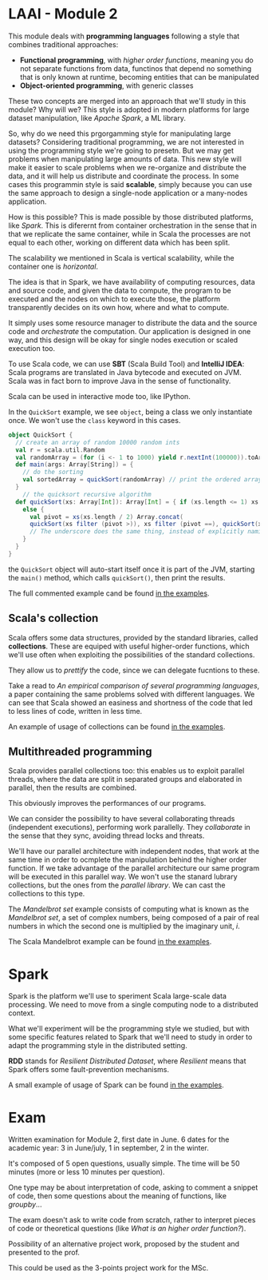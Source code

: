 # LAAI - Module 2

This module deals with **programming languages** following a style that combines traditional approaches: 

- **Functional programming**, with *higher order functions*, meaning you do not separate functions from data, functinos that depend no something that is only known at runtime, becoming entities that can be manipulated
- **Object-oriented programming**, with generic classes

These two concepts are merged into an approach that we'll study in this module? Why will we? This style is adopted in modern platforms for large dataset manipulation, like *Apache Spark*, a ML library.

So, why do we need this prgorgamming style for manipulating large datasets? Considering traditional programming, we are not interested in using the programming style we're going to presetn. But we may get problems when manipulating large amounts of data. This new style will make it easier to scale problems when we re-organize and distribute the data, and it will help us distribute and coordinate the process. In some cases this programmin style is said **scalable**, simply because you can use the same approach to design a single-node application or a many-nodes application.

How is this possible? This is made possible by those distributed platforms, like *Spark*. This is diferernt from container orchestration in the sense that in that we replicate the same container, while in Scala the processes are not equal to each other, working on different data which has been split.

The scalability we mentioned in Scala is vertical scalability, while the container one is *horizontal*.

The idea is that in Spark, we have availability of computing resources, data and source code, and given the data to compute, the program to be executed and the nodes on which to execute those, the platform transparently decides on its own how, where and what to compute. 

It simply uses some resource manager to distribute the data and the source code and *orchestrate* the computation. Our application is designed in one way, and this design will be okay for single nodes execution or scaled execution too.

To use Scala code, we can use **SBT** (Scala Build Tool) and **IntelliJ IDEA**: Scala programs are translated in Java bytecode and executed on JVM. Scala was in fact born to improve Java in the sense of functionality.

Scala can be used in interactive mode too, like IPython.

In the `QuickSort` example, we see `object`, being a class we only instantiate once. We won't use the `class` keyword in this cases.

```scala
object QuickSort {
  // create an array of random 10000 random ints
  val r = scala.util.Random
  val randomArray = (for (i <- 1 to 1000) yield r.nextInt(100000)).toArray
  def main(args: Array[String]) = {
    // do the sorting
    val sortedArray = quickSort(randomArray) // print the ordered array 				sortedArray.foreach(println)
  }
    // the quicksort recursive algorithm
  def quickSort(xs: Array[Int]): Array[Int] = { if (xs.length <= 1) xs
    else {
      val pivot = xs(xs.length / 2) Array.concat(
      quickSort(xs filter (pivot >)), xs filter (pivot ==), quickSort(xs filter (pivot <))) // Note that those after filter are ultra-minimal lambdas, = to (x) =>(pivot>x)
      // The underscore does the same thing, instead of explicitly naming x
    } 
  }
}
```

the `QuickSort` object will auto-start itself once it is part of the JVM, starting the `main()` method, which calls `quickSort()`, then print the results.

The full commented example cand be found [in the examples](examples/QuickSort.scala).

## Scala's collection

Scala offers some data structures, provided by the standard libraries, called **collections**. These are equiped with useful higher-order functions, which we'll use often when exploiting the possibilities of the standard collections.

They allow us to *prettify* the code, since we can delegate fucntions to these.

Take a read to *An empirical comparison of several programming languages*, a paper containing the same problems solved with different languages. We can see that Scala showed an easiness and shortness of the code that led to less lines of code, written in less time.

An example of usage of collections can be found [in the examples](examples/T9.scala).

## Multithreaded programming

Scala provides parallel collections too: this enables us to exploit parallel threads, where the data are split in separated groups and elaborated in parallel, then the results are combined. 

This obviously improves the performances of our programs. 

We can consider the possibility to have several collaborating threads (independent executions), performing work parallelly. They *collaborate* in the sense that they sync, avoiding thread locks and threats.

We'll have our parallel architecture with independent nodes, that work at the same time in order to ocmplete the manipulation behind the higher order function. If we take advantage of the parallel architecture our same program will be executed in this parallel way. We won't use the stanard lubrary collections, but the ones from the *parallel library*. We can cast the collections to this type.

The *Mandelbrot set* example consists of computing what is known as the *Mandelbrot set*, a set of complex numbers, being composed of a pair of real numbers in which the second one is multiplied by the imaginary unit, $i$.

The Scala Mandelbrot example can be found [in the examples](examples/Mandelbrot.scala).

# Spark

Spark is the platform we'll use to speriment Scala large-scale data processing. We need to move from a single computing node to a distributed context. 

What we'll experiment will be the programming style we studied, but with some specific features related to Spark that we'll need to study in order to adapt the programming style in the distributed setting.

**RDD** stands for *Resilient Distributed Dataset*, where *Resilient* means that Spark offers some fault-prevention mechanisms.

A small example of usage of Spark can be found [in the examples](examples/PageRank.scala).

# Exam

Written examination for Module 2, first date in June. 6 dates for the academic year: 3 in June/july, 1 in september, 2 in the winter.

It's composed of 5 open questions, usually simple. The time will be 50 minutes (more or less 10 minutes per question).

One type may be about interpretation of code, asking to comment a snippet of code, then some questions about the meaning of functions, like *groupby*...

The exam doesn't ask to write code from scratch, rather to interpret pieces of code or theoretical questions (like *What is an higher order function?*).

Possibility of an alternative project work, proposed by the student and presented to the prof. 

This could be used as the 3-points project work for the MSc. 





